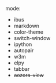 
mode:
- ibus
- markdown
- color-theme
- switch-window
- ipython
- autopair
- w3m
- elpy
- tabbar
- ~~aozora-view~~

